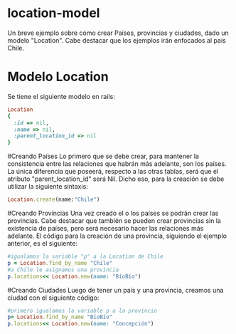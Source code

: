 # location-model
Un breve ejemplo sobre cómo crear Países, provincias y ciudades, dado un modelo "Location". Cabe destacar que los ejemplos irán enfocados al país Chile.
# Modelo Location
Se tiene el siguiente modelo en rails:<br />
```ruby
Location
{
  :id => nil,
  :name => nil,
  :parent_location_id => nil
}
```

#Creando Países
Lo primero que se debe crear, para mantener la consistencia entre las relaciones que habrán más adelante, son los países. La única diferencia que poseerá, respecto a las otras tablas, será que el atributo "parent_location_id" será Nil. Dicho eso, para la creación se debe utilizar la siguiente sintaxis:
```ruby
Location.create(name:"Chile")
```
#Creando Provincias
Una vez creado el o los países se podrán crear las provincias. Cabe destacar que también se pueden crear provincias sin la existencia de países, pero será necesario hacer las relaciones más adelante. El código para la creación de una provincia, siguiendo el ejemplo anterior, es el siguiente:
```ruby
#igualamos la variable "p" a la Location de Chile
p = Location.find_by_name "Chile"
#a Chile le asignamos una provincia
p.locations<< Location.new(name: "BíoBío")
```
#Creando Ciudades
Luego de tener un país y una provincia, creamos una ciudad con el siguiente código:
```ruby
#primero igualamos la variable p a la provincio
p= Location.find_by_name "BíoBío"
p.locations<< Location.new(name: "Concepción")
```
